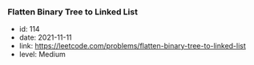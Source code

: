 ### Flatten Binary Tree to Linked List

* id: 114
* date: 2021-11-11
* link: https://leetcode.com/problems/flatten-binary-tree-to-linked-list
* level: Medium
